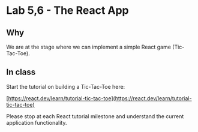 # Lab 5,6 - The React App
## Why
We are at the stage where we can implement a simple React game (Tic-Tac-Toe).

## In class
Start the tutorial on building a Tic-Tac-Toe here:

[https://react.dev/learn/tutorial-tic-tac-toe](https://react.dev/learn/tutorial-tic-tac-toe)

Please stop at each React tutorial milestone and understand the current application functionality.